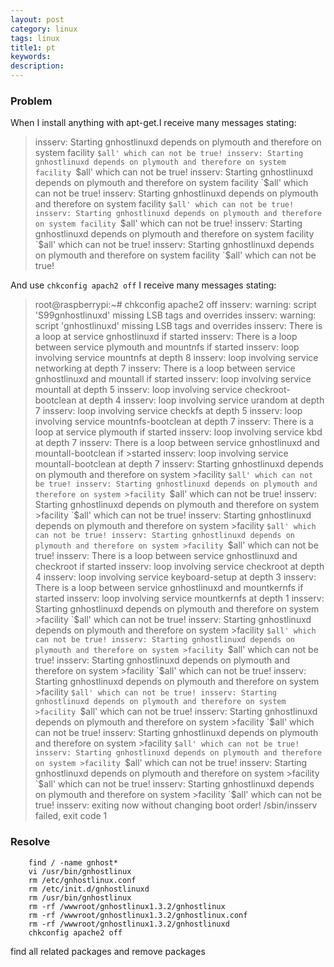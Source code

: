 ```yaml
---
layout: post
category: linux
tags: linux 
title1: pt
keywords: 
description: 
---
```


### Problem

When I install anything with apt-get.I receive many messages stating:

>insserv: Starting gnhostlinuxd depends on plymouth and therefore on system facility `$all' which can not be true!
>insserv: Starting gnhostlinuxd depends on plymouth and therefore on system facility `$all' which can not be true!
>insserv: Starting gnhostlinuxd depends on plymouth and therefore on system facility `$all' which can not be true!
>insserv: Starting gnhostlinuxd depends on plymouth and therefore on system facility `$all' which can not be true!
>insserv: Starting gnhostlinuxd depends on plymouth and therefore on system facility `$all' which can not be true!
>insserv: Starting gnhostlinuxd depends on plymouth and therefore on system facility `$all' which can not be true!
>insserv: Starting gnhostlinuxd depends on plymouth and therefore on system facility `$all' which can not be true!

And use `chkconfig apach2 off` I receive many messages stating:

>root@raspberrypi:~# chkconfig apache2 off
>insserv: warning: script 'S99gnhostlinuxd' missing LSB tags and overrides
>insserv: warning: script 'gnhostlinuxd' missing LSB tags and overrides
>insserv: There is a loop at service gnhostlinuxd if started
>insserv: There is a loop between service plymouth and mountnfs if started
>insserv:  loop involving service mountnfs at depth 8
>insserv:  loop involving service networking at depth 7
>insserv: There is a loop between service gnhostlinuxd and mountall if started
>insserv:  loop involving service mountall at depth 5
>insserv:  loop involving service checkroot-bootclean at depth 4
>insserv:  loop involving service urandom at depth 7
>insserv:  loop involving service checkfs at depth 5
>insserv:  loop involving service mountnfs-bootclean at depth 7
>insserv: There is a loop at service plymouth if started
>insserv:  loop involving service kbd at depth 7
>insserv: There is a loop between service gnhostlinuxd and mountall-bootclean if >started
>insserv:  loop involving service mountall-bootclean at depth 7
>insserv: Starting gnhostlinuxd depends on plymouth and therefore on system >facility `$all' which can not be true!
>insserv: Starting gnhostlinuxd depends on plymouth and therefore on system >facility `$all' which can not be true!
>insserv: Starting gnhostlinuxd depends on plymouth and therefore on system >facility `$all' which can not be true!
>insserv: Starting gnhostlinuxd depends on plymouth and therefore on system >facility `$all' which can not be true!
>insserv: Starting gnhostlinuxd depends on plymouth and therefore on system >facility `$all' which can not be true!
>insserv: There is a loop between service gnhostlinuxd and checkroot if started
>insserv:  loop involving service checkroot at depth 4
>insserv:  loop involving service keyboard-setup at depth 3
>insserv: There is a loop between service gnhostlinuxd and mountkernfs if started
>insserv:  loop involving service mountkernfs at depth 1
>insserv: Starting gnhostlinuxd depends on plymouth and therefore on system >facility `$all' which can not be true!
>insserv: Starting gnhostlinuxd depends on plymouth and therefore on system >facility `$all' which can not be true!
>insserv: Starting gnhostlinuxd depends on plymouth and therefore on system >facility `$all' which can not be true!
>insserv: Starting gnhostlinuxd depends on plymouth and therefore on system >facility `$all' which can not be true!
>insserv: Starting gnhostlinuxd depends on plymouth and therefore on system >facility `$all' which can not be true!
>insserv: Starting gnhostlinuxd depends on plymouth and therefore on system >facility `$all' which can not be true!
>insserv: Starting gnhostlinuxd depends on plymouth and therefore on system >facility `$all' which can not be true!
>insserv: Starting gnhostlinuxd depends on plymouth and therefore on system >facility `$all' which can not be true!
>insserv: Starting gnhostlinuxd depends on plymouth and therefore on system >facility `$all' which can not be true!
>insserv: Starting gnhostlinuxd depends on plymouth and therefore on system >facility `$all' which can not be true!
>insserv: Starting gnhostlinuxd depends on plymouth and therefore on system >facility `$all' which can not be true!
>insserv: exiting now without changing boot order!
>/sbin/insserv failed, exit code 1

### Resolve

	    find / -name gnhost*
	    vi /usr/bin/gnhostlinux
	    rm /etc/gnhostlinux.conf
	    rm /etc/init.d/gnhostlinuxd
	    rm /usr/bin/gnhostlinux
	    rm -rf /wwwroot/gnhostlinux1.3.2/gnhostlinux
	    rm -rf /wwwroot/gnhostlinux1.3.2/gnhostlinux.conf
	    rm -rf /wwwroot/gnhostlinux1.3.2/gnhostlinuxd
	    chkconfig apache2 off

find all related packages and remove packages


